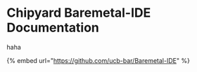 # Chipyard Baremetal-IDE Documentation



haha



{% embed url="https://github.com/ucb-bar/Baremetal-IDE" %}
